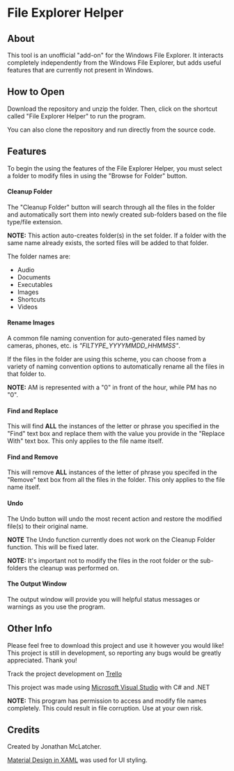 # File Explorer Helper

## About

This tool is an unofficial "add-on" for the Windows File Explorer. It interacts completely independently from the Windows File Explorer, but adds useful features that are currently not present in Windows.

## How to Open

Download the repository and unzip the folder. Then, click on the shortcut called "File Explorer Helper" to run the program.

You can also clone the repository and run directly from the source code.

## Features

To begin the using the features of the File Explorer Helper, you must select a folder to modify files in using the "Browse for Folder" button.

#### Cleanup Folder

The "Cleanup Folder" button will search through all the files in the folder and automatically sort them into newly created sub-folders based on the file type/file extension.

**NOTE:** This action auto-creates folder(s) in the set folder. If a folder with the same name already exists, the sorted files will be added to that folder.

The folder names are:
* Audio
* Documents
* Executables
* Images
* Shortcuts
* Videos

#### Rename Images

A common file naming convention for auto-generated files named by cameras, phones, etc. is *"FILTYPE_YYYYMMDD_HHMMSS"*. 

If the files in the folder are using this scheme, you can choose from a variety of naming convention options to automatically rename all the files in that folder to.

**NOTE:** AM is represented with a "0" in front of the hour, while PM has no "0".

#### Find and Replace

This will find **ALL** the instances of the letter or phrase you specified in the "Find" text box and replace them with the value you provide in the "Replace With" text box. This only applies to the file name itself.

#### Find and Remove

This will remove **ALL** instances of the letter of phrase you specifed in the "Remove" text box from all the files in the folder. This only applies to the file name itself.

#### Undo

The Undo button will undo the most recent action and restore the modified file(s) to their original name.

**NOTE** The Undo function currently does not work on the Cleanup Folder function. This will be fixed later.

**NOTE:** It's important not to modify the files in the root folder or the sub-folders the cleanup was performed on.

#### The Output Window

The output window will provide you will helpful status messages or warnings as you use the program.

## Other Info

Please feel free to download this project and use it however you would like!
This project is still in development, so reporting any bugs would be greatly appreciated.
Thank you!

Track the project development on [Trello](https://trello.com/b/gQziN8Dk/, "Trello Board")

This project was made using [Microsoft Visual Studio](https://visualstudio.microsoft.com/vs/community/, "Visual Studio Community") with C# and .NET

**NOTE:** This program has permission to access and modify file names completely. This could result in file corruption. Use at your own risk.

## Credits

Created by Jonathan McLatcher.

[Material Design in XAML](http://materialdesigninxaml.net/, "Material Design in XAML") was used for UI styling.
